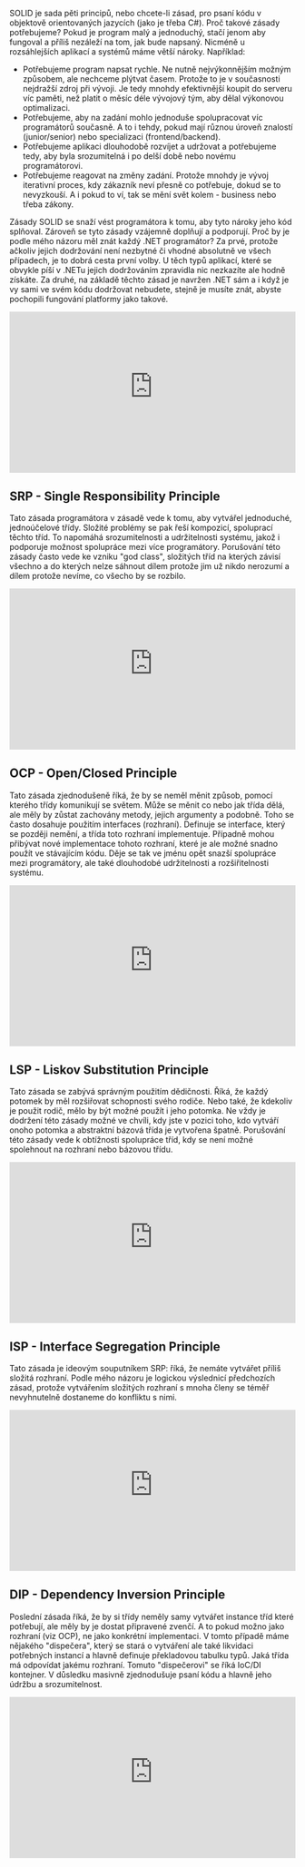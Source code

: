 <!-- dcterms:title = Co jsou SOLID principy v .NET a proč by vás měly zajímat? -->
<!-- dcterms:abstract = SOLID je sada pěti principů používaných při psaní objektově orientovaného kódu. Pro .NET programátory je podstatná především proto, že ji dodržuje samotný .NET. A proto ji musíte znát, i kdybyste ji nechtěli sami dodržovat. -->
<!-- dcterms:creator = Michal Altair Valášek -->
<!-- x4w:coverUrl = /cover-pictures/20230927-solid.jpg -->
<!-- x4w:pictureUrl = /perex-pictures/20230927-solid.jpg -->
<!-- x4w:pictureWidth = 150 -->
<!-- x4w:pictureHeight = 150 -->
<!-- x4w:category = IT -->
<!-- x4w:category = Z-TECH -->
<!-- dcterms:date = 2023-09-27 -->

SOLID je sada pěti principů, nebo chcete-li zásad, pro psaní kódu v objektově orientovaných jazycích (jako je třeba C#). Proč takové zásady potřebujeme? Pokud je program malý a jednoduchý, stačí jenom aby fungoval a příliš nezáleží na tom, jak bude napsaný. Nicméně u rozsáhlejších aplikací a systémů máme větší nároky. Například:

* Potřebujeme program napsat rychle. Ne nutně nejvýkonnějším možným způsobem, ale nechceme plýtvat časem. Protože to je v současnosti nejdražší zdroj při vývoji. Je tedy mnohdy efektivnější koupit do serveru víc paměti, než platit o měsíc déle vývojový tým, aby dělal výkonovou optimalizaci.
* Potřebujeme, aby na zadání mohlo jednoduše spolupracovat víc programátorů současně. A to i tehdy, pokud mají různou úroveň znalostí (junior/senior) nebo specializaci (frontend/backend).
* Potřebujeme aplikaci dlouhodobě rozvíjet a udržovat a potřebujeme tedy, aby byla srozumitelná i po delší době nebo novému programátorovi.
* Potřebujeme reagovat na změny zadání. Protože mnohdy je vývoj iterativní proces, kdy zákazník neví přesně co potřebuje, dokud se to nevyzkouší. A i pokud to ví, tak se mění svět kolem - business nebo třeba zákony.

Zásady SOLID se snaží vést programátora k tomu, aby tyto nároky jeho kód splňoval. Zároveň se tyto zásady vzájemně doplňují a podporují. Proč by je podle mého názoru měl znát každý .NET programátor? Za prvé, protože ačkoliv jejich dodržování není nezbytné či vhodné absolutně ve všech případech, je to dobrá cesta první volby. U těch typů aplikací, které se obvykle píší v .NETu jejich dodržováním zpravidla nic nezkazíte ale hodně získáte. Za druhé, na základě těchto zásad je navržen .NET sám a i když je vy sami ve svém kódu dodržovat nebudete, stejně je musíte znát, abyste pochopili fungování platformy jako takové.

<div style="position:relative;padding-top:56.25%;">
  <iframe src="https://www.youtube-nocookie.com/embed/UCEE_arM8aQ" frameborder="0" allowfullscreen allow="accelerometer; autoplay; encrypted-media; gyroscope; picture-in-picture" style="position:absolute;top:0;left:0;width:100%;height:100%;"></iframe>
</div>

## SRP - Single Responsibility Principle

Tato zásada programátora v zásadě vede k tomu, aby vytvářel jednoduché, jednoúčelové třídy. Složité problémy se pak řeší kompozicí, spoluprací těchto tříd. To napomáhá srozumitelnosti a udržitelnosti systému, jakož i podporuje možnost spolupráce mezi více programátory. Porušování této zásady často vede ke vzniku "god class", složitých tříd na kterých závisí všechno a do kterých nelze sáhnout dílem protože jim už nikdo nerozumí a dílem protože nevíme, co všecho by se rozbilo.

<div style="position:relative;padding-top:56.25%;">
  <iframe src="https://www.youtube-nocookie.com/embed/MDucpxyr1p8" frameborder="0" allowfullscreen allow="accelerometer; autoplay; encrypted-media; gyroscope; picture-in-picture" style="position:absolute;top:0;left:0;width:100%;height:100%;"></iframe>
</div>

## OCP - Open/Closed Principle

Tato zásada zjednodušeně říká, že by se neměl měnit způsob, pomocí kterého třídy komunikují se světem. Může se měnit co nebo jak třída dělá, ale měly by zůstat zachovány metody, jejich argumenty a podobně. Toho se často dosahuje použitím interfaces (rozhraní). Definuje se interface, který se později nemění, a třída toto rozhraní implementuje. Případně mohou přibývat nové implementace tohoto rozhraní, které je ale možné snadno použít ve stávajícím kódu. Děje se tak ve jménu opět snazší spolupráce mezi programátory, ale také dlouhodobé udržitelnosti a rozšiřitelnosti systému.

<div style="position:relative;padding-top:56.25%;">
  <iframe src="https://www.youtube-nocookie.com/embed/QmHwi36FViA" frameborder="0" allowfullscreen allow="accelerometer; autoplay; encrypted-media; gyroscope; picture-in-picture" style="position:absolute;top:0;left:0;width:100%;height:100%;"></iframe>
</div>

## LSP - Liskov Substitution Principle

Tato zásada se zabývá správným použitím dědičnosti. Říká, že každý potomek by měl rozšiřovat schopnosti svého rodiče. Nebo také, že kdekoliv je použit rodič, mělo by být možné použít i jeho potomka. Ne vždy je dodržení této zásady možné ve chvíli, kdy jste v pozici toho, kdo vytváří onoho potomka a abstraktní bázová třída je vytvořena špatně. Porušování této zásady vede k obtížnosti spolupráce tříd, kdy se není možné spolehnout na rozhraní nebo bázovou třídu.

<div style="position:relative;padding-top:56.25%;">
  <iframe src="https://www.youtube-nocookie.com/embed/0yY2NYp8ASk" frameborder="0" allowfullscreen allow="accelerometer; autoplay; encrypted-media; gyroscope; picture-in-picture" style="position:absolute;top:0;left:0;width:100%;height:100%;"></iframe>
</div>

## ISP - Interface Segregation Principle

Tato zásada je ideovým souputníkem SRP: říká, že nemáte vytvářet příliš složitá rozhraní. Podle mého názoru je logickou výslednicí předchozích zásad, protože vytvářením složitých rozhraní s mnoha členy se téměř nevyhnutelně dostaneme do konfliktu s nimi.

<div style="position:relative;padding-top:56.25%;">
  <iframe src="https://www.youtube-nocookie.com/embed/tWlEA9O_Hdk" frameborder="0" allowfullscreen allow="accelerometer; autoplay; encrypted-media; gyroscope; picture-in-picture" style="position:absolute;top:0;left:0;width:100%;height:100%;"></iframe>
</div>

## DIP - Dependency Inversion Principle

Poslední zásada říká, že by si třídy neměly samy vytvářet instance tříd které potřebují, ale měly by je dostat připravené zvenčí. A to pokud možno jako rozhraní (viz OCP), ne jako konkrétní implementaci. V tomto případě máme nějakého "dispečera", který se stará o vytváření ale také likvidaci potřebných instancí a hlavně definuje překladovou tabulku typů. Jaká třída má odpovídat jakému rozhraní. Tomuto "dispečerovi" se říká IoC/DI kontejner. V důsledku masivně zjednodušuje psaní kódu a hlavně jeho údržbu a srozumitelnost.

<div style="position:relative;padding-top:56.25%;">
  <iframe src="https://www.youtube-nocookie.com/embed/A4TYoiF-lEI" frameborder="0" allowfullscreen allow="accelerometer; autoplay; encrypted-media; gyroscope; picture-in-picture" style="position:absolute;top:0;left:0;width:100%;height:100%;"></iframe>
</div>
